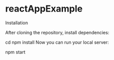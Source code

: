 # reactAppExample
Installation

After cloning the repository, install dependencies:

cd <project folder>
npm install
Now you can run your local server:

npm start